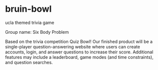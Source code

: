 # bruin-bowl
ucla themed trivia game

Group name: Six Body Problem

Based on the trivia competition Quiz Bowl! 
Our finished product will be a single-player question-answering website where users can create accounts, login, and answer questions to increase their score. 
Additional features may include a leaderboard, game modes (and time constraints), and question searches. 

